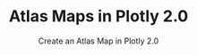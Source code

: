 ---
layout: tutorial-single_layout
title: Atlas Maps in Plotly 2.0 
subtitle: Create an Atlas Map in Plotly 2.0 
permalink: /make-scatter-map/
imageurl: /static/images/scatter-map/atlasmap-thimb.png
state: active
tags: maps
order: 1 
meta_description: A tutorial on how to make an scatter map in Plotly 2.0.
popularity: featured
carouselimageurl:
actioncall: How to make a scatter map in Plotly 2.0
actioncall-url: https://plot.ly/create/?fid=plotly2_demo%3A316

otherlang: Know how to program? See how to create this in [Python](https://plot.ly/python/scatter-plots-on-maps/) or [R](https://plot.ly/r/scatter-plots-on-maps/).

live-graph: <iframe width="900" height="800" frameborder="0" scrolling="no" src="https://plot.ly/~plotly2_demo/316/"></iframe>

steps:
 - title: Try an Example
   sub-steps:
    - copy: "You can also use the data featured in this tutorial by clicking on 'Open This Data in Plotly' on the left-hand side. It'll open in your workspace."
      img: "![Open data](../static/images/enter-data-in-the-grid/open-this-data.png)"

 - title: Add Your Data to Plotly
   sub-steps:
    - copy: "Head to Plotly’s new online [workspace](https://plot.ly/create) and add your data. You have the option of typing directly in the grid, uploading your file, or entering a URL of an online dataset. Plotly accepts .xls, .xlsx, or .csv files. For more information on how to enter your data, see [this](http://help.plot.ly/add-data-to-the-plotly-grid/) tutorial."
    - copy: "For this tutorial, we are using the USA Airport Traffic dataset, which can be added clicking 'IMPORT' and selecting 'By URL'. Then past in this URL: https://raw.githubusercontent.com/plotly/datasets/master/2011_february_us_airport_traffic.csv"
      img: "![add data](../static/images/scatter-map/add-data)"

 - title: Create Chart
   sub-steps:
    - copy: "After adding the data, go to GRAPH on the left-hand side, then 'Create'. Click 'Chart Type', then choose 'Atlas Maps' in the 'MAPS' column."
      img: "![chart type](../static/images/scatter-map/chart-type)"
    - copy: "Now, in the panel on the left-hand of the screen you ought to see options to select the variables. First, click the ‘Latitude’ dropdown and select the column name ‘lat’ and then for the longitude dropdown select the column name ‘long’. This ought to have filled scatter points over the map. Additionally, click the ‘Hover Text’ dropdown and select the column variable ‘airport’, which will display the column values when a user hovers over a data point."
      img: "![trace values](../static/images/scatter-map/select-trace-values)"
    - copy: "As you can see for this particular dataset all data points appear to be in the USA, thus click the ‘Map Region’ dropdown and select ‘USA’. This simply changes the region to the USA as opposed to a global map. Below, the projection dropdown will automatically default to ‘Albers USA’."
      img: "![map region](../static/images/scatter-map/select-map-region)"
    - copy: "For this particular dataset, there is a variable called ‘cnt’ which represents air traffic (frequency of arrival and departures) at each airport. Thus, click the ‘Color’ dropdown and select the variable ‘cnt’. This will color each airport data point by its ‘cnt’ value and a colorbar will appear by default on the right-hand side of the plot. Viewers of the plot will be easily able to identify which are the less busy and busiest airports in the USA."
      img: "![color trace](../static/images/scatter-map/select-trace-color)"

 - title: Style Chart
   sub-steps:
    - copy: "To apply different features and styles to the plot click the ‘STYLE’ tab. Here, you ought to see numerous options such as Traces, Layout, Notes, etc. For now, select ‘Traces’ to apply styles to the traces."
    - copy: "First, in the ‘Traces’ panel select the appropriate color scale. For this tutorial, we’ve used the regular grey-red color scale. Other options that are available are the direction of the color scale, visibility, and custom range. For now, simply click ‘Show Color Bar’."
      img: "![color bar](../static/images/scatter-map/show-color-bar)"
    - copy: "Second, in the same panel immediately below, select the ‘Diameter’ text box and enter the value ‘8’. This ought to increase the size of the data points in the plot, making it easier to discern the colour of each data point."
      img: "![style data points](../static/images/scatter-map/style-data-points)"
    - copy: "The last changes we will make in this panel, again immediately below, are the ‘Values Shown on Hover’ section. Here, unselect the ‘Lat’ and ‘Lon’ checkboxes. This ensures that latitude and longitude values are not displayed on hover."
      img: "![show on hover](../static/images/scatter-map/values-shown-on-hover)"
    - copy: "Now, click ‘Color Bars’ under ‘STYLE’ tab and then select the ‘Size and Positioning’ panel. Here, you can adjust the size, horizontal and vertical positioning, and padding. For this tutorial, simply enter the values in the text box and click the ‘Positioning Anchor’ and select ‘Left’."
      img: "![color bar settings](../static/images/scatter-map/coor-bar-size-and-positioning)"
    - copy: "Now, click ‘Layout’ under the ‘STYLE’ tab and then select the ‘Title and Fonts’ panel. Here, under the ‘Title’ section you can enter the plot title “USA Airport Traffic” and click ‘B’ to make the text bold. Alternatively, you can edit this in HTML by clicking the ‘EDIT IN HTML’ tab at the bottom of the text box. Another option, is to manually edit this directly in the plot by clicking where the title is situated."
      img: "![styling title](../static/images/scatter-map/styling-the-title)"

 - title: Save and Share
   sub-steps:
    - copy: "Your chart is now done! Click SAVE on the left-hand side."
      img: "![save](../static/images/scatter-map/save)"
    - copy: "After giving your file a name, select your PLOT and DATA as 'Public' or 'Private'. For more information on how sharing works, including the difference between private, public and secret sharing, visit [this](http://help.plot.ly/save-share-and-export-in-plotly/) page."
      img: "![privacy](../static/images/scatter-map/save-popup)"
---
